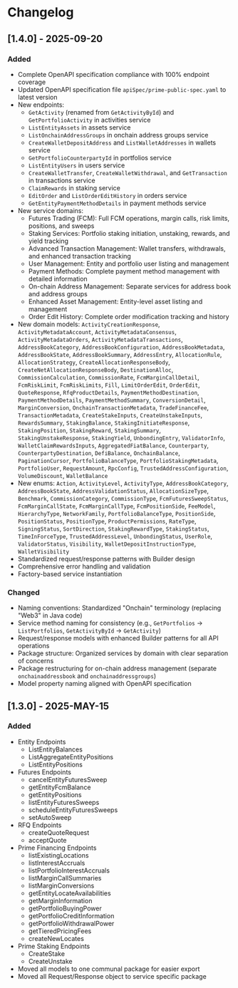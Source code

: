# Changelog

## [1.4.0] - 2025-09-20

### Added
- Complete OpenAPI specification compliance with 100% endpoint coverage
- Updated OpenAPI specification file `apiSpec/prime-public-spec.yaml` to latest version
- New endpoints:
  - `GetActivity` (renamed from `GetActivityById`) and `GetPortfolioActivity` in activities service
  - `ListEntityAssets` in assets service  
  - `ListOnchainAddressGroups` in onchain address groups service
  - `CreateWalletDepositAddress` and `ListWalletAddresses` in wallets service
  - `GetPortfolioCounterpartyId` in portfolios service
  - `ListEntityUsers` in users service
  - `CreateWalletTransfer`, `CreateWalletWithdrawal`, and `GetTransaction` in transactions service
  - `ClaimRewards` in staking service
  - `EditOrder` and `ListOrderEditHistory` in orders service
  - `GetEntityPaymentMethodDetails` in payment methods service
- New service domains:
  - Futures Trading (FCM): Full FCM operations, margin calls, risk limits, positions, and sweeps
  - Staking Services: Portfolio staking initiation, unstaking, rewards, and yield tracking
  - Advanced Transaction Management: Wallet transfers, withdrawals, and enhanced transaction tracking
  - User Management: Entity and portfolio user listing and management
  - Payment Methods: Complete payment method management with detailed information
  - On-chain Address Management: Separate services for address book and address groups
  - Enhanced Asset Management: Entity-level asset listing and management
  - Order Edit History: Complete order modification tracking and history
- New domain models: `ActivityCreationResponse`, `ActivityMetadataAccount`, `ActivityMetadataConsensus`, `ActivityMetadataOrders`, `ActivityMetadataTransactions`, `AddressBookCategory`, `AddressBookConfiguration`, `AddressBookMetadata`, `AddressBookState`, `AddressBookSummary`, `AddressEntry`, `AllocationRule`, `AllocationStrategy`, `CreateAllocationResponseBody`, `CreateNetAllocationResponseBody`, `DestinationAlloc`, `CommissionCalculation`, `CommissionRate`, `FcmMarginCallDetail`, `FcmRiskLimit`, `FcmRiskLimits`, `Fill`, `LimitOrderEdit`, `OrderEdit`, `QuoteResponse`, `RfqProductDetails`, `PaymentMethodDestination`, `PaymentMethodDetails`, `PaymentMethodSummary`, `ConversionDetail`, `MarginConversion`, `OnchainTransactionMetadata`, `TradeFinanceFee`, `TransactionMetadata`, `CreateStakeInputs`, `CreateUnstakeInputs`, `RewardsSummary`, `StakingBalance`, `StakingInitiateResponse`, `StakingPosition`, `StakingReward`, `StakingSummary`, `StakingUnstakeResponse`, `StakingYield`, `UnbondingEntry`, `ValidatorInfo`, `WalletClaimRewardsInputs`, `AggregatedFiatBalance`, `Counterparty`, `CounterpartyDestination`, `DefiBalance`, `OnchainBalance`, `PaginationCursor`, `PortfolioBalanceType`, `PortfolioStakingMetadata`, `PortfolioUser`, `RequestAmount`, `RpcConfig`, `TrustedAddressConfiguration`, `VolumeDiscount`, `WalletBalance`
- New enums: `Action`, `ActivityLevel`, `ActivityType`, `AddressBookCategory`, `AddressBookState`, `AddressValidationStatus`, `AllocationSizeType`, `Benchmark`, `CommissionCategory`, `CommissionType`, `FcmFuturesSweepStatus`, `FcmMarginCallState`, `FcmMarginCallType`, `FcmPositionSide`, `FeeModel`, `HierarchyType`, `NetworkFamily`, `PortfolioBalanceType`, `PositionSide`, `PositionStatus`, `PositionType`, `ProductPermissions`, `RateType`, `SigningStatus`, `SortDirection`, `StakingRewardType`, `StakingStatus`, `TimeInForceType`, `TrustedAddressLevel`, `UnbondingStatus`, `UserRole`, `ValidatorStatus`, `Visibility`, `WalletDepositInstructionType`, `WalletVisibility`
- Standardized request/response patterns with Builder design
- Comprehensive error handling and validation
- Factory-based service instantiation

### Changed
- Naming conventions: Standardized "Onchain" terminology (replacing "Web3" in Java code)
- Service method naming for consistency (e.g., `GetPortfolios` → `ListPortfolios`, `GetActivityById` → `GetActivity`)
- Request/response models with enhanced Builder patterns for all API operations
- Package structure: Organized services by domain with clear separation of concerns
- Package restructuring for on-chain address management (separate `onchainaddressbook` and `onchainaddressgroups`)
- Model property naming aligned with OpenAPI specification

## [1.3.0] - 2025-MAY-15

### Added

- Entity Endpoints
  - ListEntityBalances
  - ListAggregateEntityPositions
  - ListEntityPositions
- Futures Endpoints
  - cancelEntityFuturesSweep
  - getEntityFcmBalance
  - getEntityPositions
  - listEntityFuturesSweeps
  - scheduleEntityFuturesSweeps
  - setAutoSweep
- RFQ Endpoints
  - createQuoteRequest
  - acceptQuote
- Prime Financing Endpoints
  - listExistingLocations
  - listInterestAccruals
  - listPortfolioInterestAccruals
  - listMarginCallSummaries
  - listMarginConversions
  - getEntityLocateAvailabilities
  - getMarginInformation
  - getPortfolioBuyingPower
  - getPortfolioCreditInformation
  - getPortfolioWithdrawalPower
  - getTieredPricingFees
  - createNewLocates
- Prime Staking Endpoints
  - CreateStake
  - CreateUnstake
- Moved all models to one communal package for easier export
- Moved all Request/Response object to service specific package

